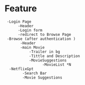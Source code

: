 


# Feature 
     -Login Page
          -Header
          -Login form
          -redirect to Browse Page
     -Browse (after authentication )
           -Header
           -main Movie   
               -Trailer in bg
               -Tittle and Description
               -MovieSuggestions
                     -MovieList *N
      -NetflixGpt
            -Search Bar
            -Movie Suggestions               
                   